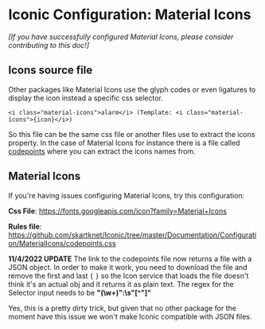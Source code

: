# Iconic Configuration: Material Icons

*[If you have successfully configured Material Icons, please consider contributing to this doc!]*

## Icons source file

Other packages like Material Icons use the glyph codes or even ligatures to display the icon instead a specific css selector. 
```
<i class="material-icons">alarm</i> (Template: <i class="material-icons">{icon}</i>)
```
So this file can be the same css file or another files use to extract the icons property. In the case of Material Icons for instance there is a file called <a href="https://github.com/google/material-design-icons/blob/master/iconfont/codepoints">codepoints</a> where you can extract the icons names from.

## Material Icons
If you're having issues configuring Material Icons, try this configuration:

**Css File**: https://fonts.googleapis.com/icon?family=Material+Icons

**Rules file**: https://github.com/skartknet/Iconic/tree/master/Documentation/Configuration/MaterialIcons/codepoints.css

**11/4/2022 UPDATE**
The link to the codepoints file now returns a file with a JSON object.
In order to make it work, you need to download the file and remove the first and last `{` `}` so the Icon service that loads the file doesn't think it's an actual obj and it returns it as plain text.
The regex for the Selector input needs to be **"(\w+)":\s"[^"]"**

Yes, this is a pretty dirty trick, but given that no other package for the moment have this issue we won't make Iconic compatible with JSON files.
